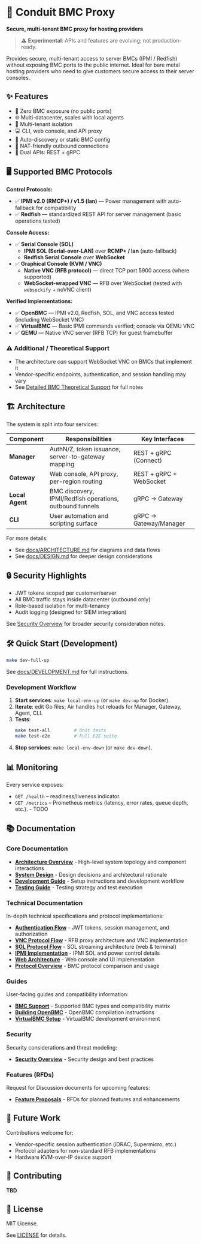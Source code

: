 # 🔐 Conduit BMC Proxy

**Secure, multi-tenant BMC proxy for hosting providers**

> ⚠️ **Experimental**: APIs and features are evolving; not production-ready.

Provides secure, multi-tenant access to server BMCs (IPMI / Redfish) without
exposing BMC ports to the public internet. Ideal for bare metal hosting
providers who need to give customers secure access to their server consoles.

## ✨ Features

- 🔐 Zero BMC exposure (no public ports)
- 🌐 Multi-datacenter, scales with local agents
- 👥 Multi-tenant isolation
- 💻 CLI, web console, and API proxy
- 🔄 Auto-discovery or static BMC config
- 🚀 NAT-friendly outbound connections
- 🔌 Dual APIs: REST + gRPC

## 🖥️ Supported BMC Protocols

**Control Protocols:**
- ✅ **IPMI v2.0 (RMCP+) / v1.5 (lan)** — Power management with auto-fallback for compatibility
- ✅ **Redfish** — standardized REST API for server management (basic operations tested)

**Console Access:**
- ✅ **Serial Console (SOL)**
  - **IPMI SOL (Serial-over-LAN)** over **RCMP+ / lan** (auto-fallback)
  - **Redfish Serial Console** over **WebSocket**
- ✅ **Graphical Console (KVM / VNC)**
  - **Native VNC (RFB protocol)** — direct TCP port 5900 access (where supported)
  - **WebSocket-wrapped VNC** — RFB over WebSocket (tested with `websockify` + noVNC client)

**Verified Implementations:**
- ✅ **OpenBMC** — IPMI v2.0, Redfish, SOL, and VNC access tested (including WebSocket VNC)
- ✅ **VirtualBMC** — Basic IPMI commands verified; console via QEMU VNC
- ✅ **QEMU** — Native VNC server (RFB TCP) for guest framebuffer

### ⚠️ Additional / Theoretical Support

- The architecture *can* support WebSocket VNC on BMCs that implement it
- Vendor-specific endpoints, authentication, and session handling may vary
- See [Detailed BMC Theoretical Support](docs/guides/BMC-SUPPORT.md#theoretical-support-untested) for full notes


## 🏗️ Architecture

The system is split into four services:

| Component       | Responsibilities                                         | Key Interfaces          |
|-----------------|----------------------------------------------------------|-------------------------|
| **Manager**     | AuthN/Z, token issuance, server-to-gateway mapping       | REST + gRPC (Connect)   |
| **Gateway**     | Web console, API proxy, per-region routing               | REST + gRPC + WebSocket |
| **Local Agent** | BMC discovery, IPMI/Redfish operations, outbound tunnels | gRPC -> Gateway         |
| **CLI**         | User automation and scripting surface                    | gRPC -> Gateway/Manager |

For more details:
- See [docs/ARCHITECTURE.md](docs/ARCHITECTURE.md) for diagrams and data flows
- See [docs/DESIGN.md](docs/DESIGN.md) for deeper design considerations

## 🔒 Security Highlights

- JWT tokens scoped per customer/server
- All BMC traffic stays inside datacenter (outbound only)
- Role-based isolation for multi-tenancy
- Audit logging (designed for SIEM integration)

See [Security Overview](docs/security/overview.md) for broader
security consideration
notes.

## 🛠️ Quick Start (Development)

```bash
make dev-full-up
```

See [docs/DEVELOPMENT.md](docs/DEVELOPMENT.md) for full instructions.

### Development Workflow

1. **Start services**: `make local-env-up` (or `make dev-up` for Docker).
2. **Iterate**: edit Go files; Air handles hot reloads for Manager, Gateway, Agent, CLI.
3. **Tests**:
   ```bash
   make test-all         # Unit tests
   make test-e2e         # Full E2E suite
   ```
4. **Stop services**: `make local-env-down` (or `make dev-down`).

## 📊 Monitoring

Every service exposes:
- `GET /health` – readiness/liveness indicator.
- `GET /metrics` – Prometheus metrics (latency, error rates, queue depth, etc.). - TODO


## 📚 Documentation

### Core Documentation
- **[Architecture Overview](docs/ARCHITECTURE.md)** - High-level system topology and component interactions
- **[System Design](docs/DESIGN.md)** - Design decisions and architectural rationale
- **[Development Guide](docs/DEVELOPMENT.md)** - Setup instructions and development workflow
- **[Testing Guide](docs/TESTING.md)** - Testing strategy and test execution

### Technical Documentation
In-depth technical specifications and protocol implementations:
- **[Authentication Flow](docs/technical/auth-flow.md)** - JWT tokens, session management, and authorization
- **[VNC Protocol Flow](docs/technical/vnc-protocol-flow.md)** - RFB proxy architecture and VNC implementation
- **[SOL Protocol Flow](docs/technical/sol-protocol-flow.md)** - SOL streaming architecture (web & terminal)
- **[IPMI Implementation](docs/technical/ipmi-implementation.md)** - IPMI SOL and power control details
- **[Web Architecture](docs/technical/web-architecture.md)** - Web console and UI implementation
- **[Protocol Overview](docs/technical/protocols.md)** - BMC protocol comparison and usage

### Guides
User-facing guides and compatibility information:
- **[BMC Support](docs/guides/BMC-SUPPORT.md)** - Supported BMC types and compatibility matrix
- **[Building OpenBMC](docs/guides/build-openbmc.md)** - OpenBMC compilation instructions
- **[VirtualBMC Setup](docs/guides/dev-virtualbmc.md)** - VirtualBMC development environment

### Security
Security considerations and threat modeling:
- **[Security Overview](docs/security/overview.md)** - Security design and best practices
<!--
- **[Threat Model](docs/security/threats-model.md)** - Attack vectors and mitigations
- **[BMC Risks](docs/security/bmc-risks.md)** - BMC-specific security concerns
-->

### Features (RFDs)
Request for Discussion documents for upcoming features:
- **[Feature Proposals](docs/features/)** - RFDs for planned features and enhancements

## 🔮 Future Work

Contributions welcome for:
- Vendor-specific session authentication (iDRAC, Supermicro, etc.)
- Protocol adapters for non-standard RFB implementations
- Hardware KVM-over-IP device support

## 🤝 Contributing

**TBD**

## 📄 License

MIT License.

See [LICENSE](LICENSE) for details.
